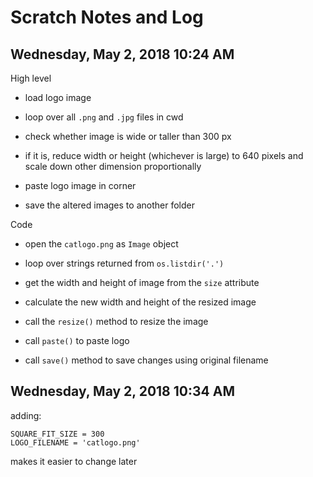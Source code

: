 # Scratch Notes and Log

## Wednesday, May 2, 2018 10:24 AM

High level

* load logo image

* loop over all `.png` and `.jpg` files in cwd

* check whether image is wide or taller than 300 px

* if it is, reduce width or height (whichever is large) to 640 pixels and scale down other dimension proportionally

* paste logo image in corner

* save the altered images to another folder

Code

* open the `catlogo.png` as `Image` object

* loop over strings returned from `os.listdir('.')`

* get the width and height of image from the `size` attribute

* calculate the new width and height of the resized image

* call the `resize()` method to resize the image

* call `paste()` to paste logo

* call `save()` method to save changes using original filename

## Wednesday, May 2, 2018 10:34 AM

adding:

	SQUARE_FIT_SIZE = 300
	LOGO_FILENAME = 'catlogo.png'

makes it easier to change later

